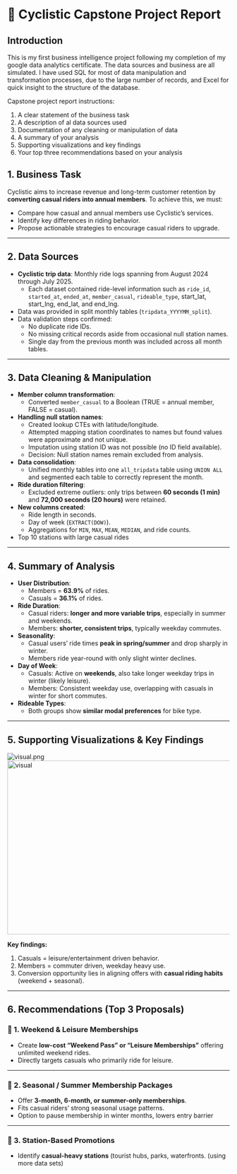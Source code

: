 
# 📑 Cyclistic Capstone Project Report

## Introduction

This is my first business intelligence project following my completion of my google data analytics certificate. The data sources and business are all simulated.  I have used SQL for most of data manipulation and transformation processes, due to the large number of records, and Excel for quick insight to the structure of the database. 

Capstone project report instructions:

1. A clear statement of the business task
2. A description of al data sources used
3. Documentation of any cleaning or manipulation of data
4. A summary of your analysis
5. Supporting visualizations and key findings
6. Your top three recommendations based on your analysis

## 1. Business Task

Cyclistic aims to increase revenue and long-term customer retention by **converting casual riders into annual members**. To achieve this, we must:

- Compare how casual and annual members use Cyclistic’s services.
- Identify key differences in riding behavior.
- Propose actionable strategies to encourage casual riders to upgrade.

---

## 2. Data Sources

- **Cyclistic trip data**: Monthly ride logs spanning from August 2024 through July 2025.
    - Each dataset contained ride-level information such as `ride_id`, `started_at`, `ended_at`, `member_casual`, `rideable_type`, start_lat, start_lng, end_lat, and end_lng.
- Data was provided in split monthly tables (`tripdata_YYYYMM_split`).
- Data validation steps confirmed:
    - No duplicate ride IDs.
    - No missing critical records aside from occasional null station names.
    - Single day from the previous month was included across all month tables.

---

## 3. Data Cleaning & Manipulation

- **Member column transformation**:
    - Converted `member_casual` to a Boolean (TRUE = annual member, FALSE = casual).
- **Handling null station names**:
    - Created lookup CTEs with latitude/longitude.
    - Attempted mapping station coordinates to names but found values were approximate and not unique.
    - Imputation using station ID was not possible (no ID field available).
    - Decision: Null station names remain excluded from analysis.
- **Data consolidation**:
    - Unified monthly tables into one `all_tripdata` table using `UNION ALL` and segmented each table to correctly represent  the month.
- **Ride duration filtering**:
    - Excluded extreme outliers: only trips between **60 seconds (1 min)** and **72,000 seconds (20 hours)** were retained.
- **New columns created**:
    - Ride length in seconds.
    - Day of week (`EXTRACT(DOW)`).
    - Aggregations for `MIN`, `MAX`, `MEAN`, `MEDIAN`, and ride counts.
- Top 10 stations with large casual rides

---

## 4. Summary of Analysis

- **User Distribution**:
    - Members = **63.9%** of rides.
    - Casuals = **36.1%** of rides.
- **Ride Duration**:
    - Casual riders: **longer and more variable trips**, especially in summer and weekends.
    - Members: **shorter, consistent trips**, typically weekday commutes.
- **Seasonality**:
    - Casual users’ ride times **peak in spring/summer** and drop sharply in winter.
    - Members ride year-round with only slight winter declines.
- **Day of Week**:
    - Casuals: Active on **weekends**, also take longer weekday trips in winter (likely leisure).
    - Members: Consistent weekday use, overlapping with casuals in winter for short commutes.
- **Rideable Types**:
    - Both groups show **similar modal preferences** for bike type.

---

## 5. Supporting Visualizations & Key Findings

![visual.png](attachment:9f5f5de0-c5f2-432a-974a-8341b62b50ea:visual.png)
<img width="657" height="394" alt="visual" src="https://github.com/user-attachments/assets/0e642b4d-69f6-45ee-9953-2a1aca6ab48f" />

**Key findings:**

1. Casuals = leisure/entertainment driven behavior.
2. Members = commuter driven, weekday heavy use.
3. Conversion opportunity lies in aligning offers with **casual riding habits** (weekend + seasonal).

---

## 6. Recommendations (Top 3 Proposals)

### 🔹 1. Weekend & Leisure Memberships

- Create **low-cost “Weekend Pass” or “Leisure Memberships”** offering unlimited weekend rides.
- Directly targets casuals who primarily ride for leisure.

---

### 🔹 2. Seasonal / Summer Membership Packages

- Offer **3-month, 6-month, or summer-only memberships**.
- Fits casual riders’ strong seasonal usage patterns.
- Option to pause membership in winter months, lowers entry barrier

---

### 🔹 3. Station-Based Promotions

- Identify **casual-heavy stations** (tourist hubs, parks, waterfronts. (using more data sets)
